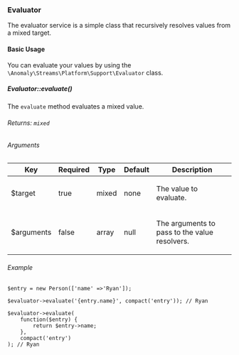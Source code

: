 ### Evaluator

The evaluator service is a simple class that recursively resolves values from a mixed target.

#### Basic Usage

You can evaluate your values by using the `\Anomaly\Streams\Platform\Support\Evaluator` class.

##### Evaluator::evaluate()

The `evaluate` method evaluates a mixed value.

###### Returns: `mixed`

###### Arguments

<table class="table table-bordered table-striped">

<thead>

<tr>

<th>Key</th>

<th>Required</th>

<th>Type</th>

<th>Default</th>

<th>Description</th>

</tr>

</thead>

<tbody>

<tr>

<td>

$target

</td>

<td>

true

</td>

<td>

mixed

</td>

<td>

none

</td>

<td>

The value to evaluate.

</td>

</tr>

<tr>

<td>

$arguments

</td>

<td>

false

</td>

<td>

array

</td>

<td>

null

</td>

<td>

The arguments to pass to the value resolvers.

</td>

</tr>

</tbody>

</table>

###### Example

    $entry = new Person(['name' =>'Ryan']);

    $evaluator->evaluate('{entry.name}', compact('entry')); // Ryan

    $evaluator->evaluate(
        function($entry) {
            return $entry->name;
        },
        compact('entry')
    ); // Ryan
